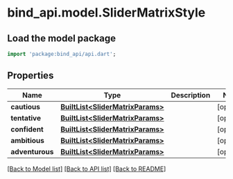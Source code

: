 # bind_api.model.SliderMatrixStyle

## Load the model package
```dart
import 'package:bind_api/api.dart';
```

## Properties
Name | Type | Description | Notes
------------ | ------------- | ------------- | -------------
**cautious** | [**BuiltList&lt;SliderMatrixParams&gt;**](SliderMatrixParams.md) |  | [optional] 
**tentative** | [**BuiltList&lt;SliderMatrixParams&gt;**](SliderMatrixParams.md) |  | [optional] 
**confident** | [**BuiltList&lt;SliderMatrixParams&gt;**](SliderMatrixParams.md) |  | [optional] 
**ambitious** | [**BuiltList&lt;SliderMatrixParams&gt;**](SliderMatrixParams.md) |  | [optional] 
**adventurous** | [**BuiltList&lt;SliderMatrixParams&gt;**](SliderMatrixParams.md) |  | [optional] 

[[Back to Model list]](../README.md#documentation-for-models) [[Back to API list]](../README.md#documentation-for-api-endpoints) [[Back to README]](../README.md)


